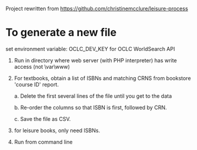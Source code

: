 Project rewritten from https://github.com/christinemcclure/leisure-process


# To generate a new file

set environment variable: OCLC_DEV_KEY for OCLC WorldSearch API

1. Run in directory where web server (with PHP interpreter) has write access (not \var\www)
2. For textbooks, obtain a list of ISBNs and matching CRNS from bookstore 'course ID' report. 

    a. Delete the first several lines of the file until you get to the data

    b. Re-order the columns so that ISBN is first, followed by CRN. 

    c. Save the file as CSV. 

3. for leisure books, only need ISBNs.
4. Run from command line

